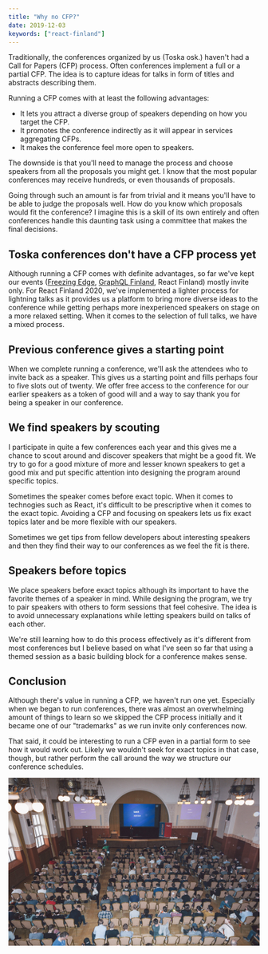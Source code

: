 ```yaml
---
title: "Why no CFP?"
date: 2019-12-03
keywords: ["react-finland"]
---
```


Traditionally, the conferences organized by us (Toska osk.) haven't had a Call for Papers (CFP) process. Often conferences implement a full or a partial CFP. The idea is to capture ideas for talks in form of titles and abstracts describing them.

Running a CFP comes with at least the following advantages:

- It lets you attract a diverse group of speakers depending on how you target the CFP.
- It promotes the conference indirectly as it will appear in services aggregating CFPs.
- It makes the conference feel more open to speakers.

The downside is that you'll need to manage the process and choose speakers from all the proposals you might get. I know that the most popular conferences may receive hundreds, or even thousands of proposals.

Going through such an amount is far from trivial and it means you'll have to be able to judge the proposals well. How do you know which proposals would fit the conference? I imagine this is a skill of its own entirely and often conferences handle this daunting task using a committee that makes the final decisions.

## Toska conferences don't have a CFP process yet

Although running a CFP comes with definite advantages, so far we've kept our events ([Freezing Edge](https://freezing-edge.fi), [GraphQL Finland](https://graphql-finland.fi), React Finland) mostly invite only. For React Finland 2020, we've implemented a lighter process for lightning talks as it provides us a platform to bring more diverse ideas to the conference while getting perhaps more inexperienced speakers on stage on a more relaxed setting. When it comes to the selection of full talks, we have a mixed process.

## Previous conference gives a starting point

When we complete running a conference, we'll ask the attendees who to invite back as a speaker. This gives us a starting point and fills perhaps four to five slots out of twenty. We offer free access to the conference for our earlier speakers as a token of good will and a way to say thank you for being a speaker in our conference.

## We find speakers by scouting

I participate in quite a few conferences each year and this gives me a chance to scout around and discover speakers that might be a good fit. We try to go for a good mixture of more and lesser known speakers to get a good mix and put specific attention into designing the program around specific topics.

Sometimes the speaker comes before exact topic. When it comes to technogies such as React, it's difficult to be prescriptive when it comes to the exact topic. Avoiding a CFP and focusing on speakers lets us fix exact topics later and be more flexible with our speakers.

Sometimes we get tips from fellow developers about interesting speakers and then they find their way to our conferences as we feel the fit is there.

## Speakers before topics

We place speakers before exact topics although its important to have the favorite themes of a speaker in mind. While designing the program, we try to pair speakers with others to form sessions that feel cohesive. The idea is to avoid unnecessary explanations while letting speakers build on talks of each other.

We're still learning how to do this process effectively as it's different from most conferences but I believe based on what I've seen so far that using a themed session as a basic building block for a conference makes sense.

## Conclusion

Although there's value in running a CFP, we haven't run one yet. Especially when we began to run conferences, there was almost an overwhelming amount of things to learn so we skipped the CFP process initially and it became one of our "trademarks" as we run invite only conferences now.

That said, it could be interesting to run a CFP even in a partial form to see how it would work out. Likely we wouldn't seek for exact topics in that case, though, but rather perform the call around the way we structure our conference schedules.

![Lunch time in React Finland 2019 by [Nick Tulinen](http://nicktulinen.com)](assets/img/lunch-time.jpg)
